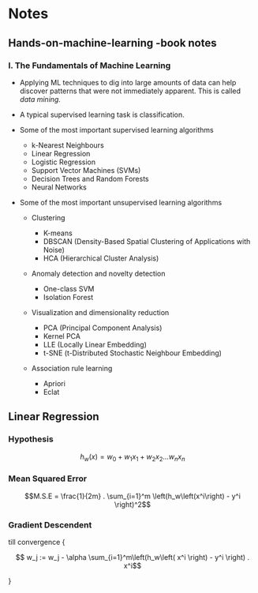 # Notes
## Hands-on-machine-learning -book notes

### I. The Fundamentals of Machine Learning
- Applying ML techniques to dig into large amounts of data can help discover patterns that were not immediately apparent. This is called *data mining.*

- A typical supervised learning task is classification.

- Some of the most important supervised learning algorithms
    - k-Nearest Neighbours
    - Linear Regression
    - Logistic Regression
    - Support Vector Machines (SVMs)
    - Decision Trees and Random Forests
    - Neural Networks

- Some of the most important unsupervised learning algorithms
    - Clustering
        - K-means
        - DBSCAN (Density-Based Spatial Clustering of Applications with Noise)
        - HCA (Hierarchical Cluster Analysis)
    - Anomaly detection and novelty detection
        - One-class SVM
        - Isolation Forest
    - Visualization and dimensionality reduction
        - PCA (Principal Component Analysis)
        - Kernel PCA
        - LLE (Locally Linear Embedding)
        - t-SNE (t-Distributed Stochastic Neighbour Embedding)
    
    - Association rule learning
        - Apriori
        - Eclat

## Linear Regression

### Hypothesis

```math
h_w\left(x\right) = w_0 + w_1x_1 + w_2x_2 ...w_nx_n
```

### Mean Squared Error

```math
M.S.E = \frac{1}{2m} . \sum_{i=1}^m \left(h_w\left(x^i\right) - y^i \right)^2
```

### Gradient Descendent

till convergence {

```math
    w_j := w_j - \alpha \sum_{i=1}^m\left(h_w\left( x^i \right) - y^i \right) . x^i
```

}
